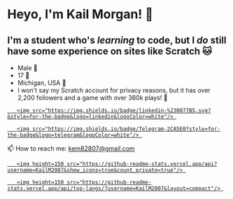 # Heyo, I'm Kail Morgan! 👋 
## I'm a student who's _learning_ to code, but I _do_ still have some experience on sites like **Scratch** 🐱
- Male 👤
- 17 🤯
- Michigan, USA 🚗
- I won't say my Scratch account for privacy reasons, but it has over 2,200 followers and a game with over 360k plays! 🍄

<p align='center'> 

   <a href="https://www.linkedin.com/in/kail-morgan/"> 

       <img src="https://img.shields.io/badge/linkedin-%230077B5.svg?&style=for-the-badge&logo=linkedin&logoColor=white"/> 

   </a> 

   <a href="https://t.me/Kail Morgan"> 

       <img src="https://img.shields.io/badge/Telegram-2CA5E0?style=for-the-badge&logo=telegram&logoColor=white"/> 

   </a> 

   📫 How to reach me: <a href='mailto:kem82807@gmail.com'>kem82807@gmail.com</a> 

</p> 

<p align='center'> 

   <a href="https://github-readme-stats.vercel.app/api?username=KailM2007&show_icons=true&count_private=true"> 

       <img height=150 src="https://github-readme-stats.vercel.app/api?username=KailM2007&show_icons=true&count_private=true"/> 

   </a> 

   <a href="https://github.com/KailM2007/github-readme-stats"> 

       <img height=150 src="https://github-readme-stats.vercel.app/api/top-langs/?username=KailM2007&layout=compact"/> 

   </a> 

</p> 
